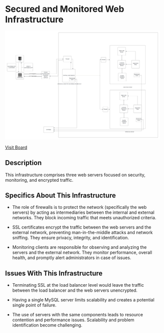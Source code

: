 # Secured and Monitored Web Infrastructure

![Image of a secured and monitored infrastructure](2-secured_and_monitored_web_infrastructure.jpg)

[Visit Board](https://i.imgur.com/YhFh0VL.jpg)

## Description

This infrastructure comprises three web servers focused on security, monitoring, and encrypted traffic.

## Specifics About This Infrastructure

- The role of firewalls is to protect the network (specifically the web servers) by acting as intermediaries between the internal and external networks. They block incoming traffic that meets unauthorized criteria.

- SSL certificates encrypt the traffic between the web servers and the external network, preventing man-in-the-middle attacks and network sniffing. They ensure privacy, integrity, and identification.

- Monitoring clients are responsible for observing and analyzing the servers and the external network. They monitor performance, overall health, and promptly alert administrators in case of issues.

## Issues With This Infrastructure

- Terminating SSL at the load balancer level would leave the traffic between the load balancer and the web servers unencrypted.

- Having a single MySQL server limits scalability and creates a potential single point of failure.

- The use of servers with the same components leads to resource contention and performance issues. Scalability and problem identification become challenging.
